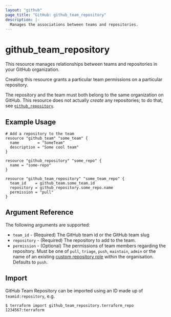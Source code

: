 ```yaml
---
layout: "github"
page_title: "GitHub: github_team_repository"
description: |-
  Manages the associations between teams and repositories.
---
```


# github_team_repository

This resource manages relationships between teams and repositories
in your GitHub organization.

Creating this resource grants a particular team permissions on a
particular repository.

The repository and the team must both belong to the same organization
on GitHub. This resource does not actually *create* any repositories;
to do that, see [`github_repository`](repository.html).

## Example Usage

```hcl
# Add a repository to the team
resource "github_team" "some_team" {
  name        = "SomeTeam"
  description = "Some cool team"
}

resource "github_repository" "some_repo" {
  name = "some-repo"
}

resource "github_team_repository" "some_team_repo" {
  team_id    = github_team.some_team.id
  repository = github_repository.some_repo.name
  permission = "pull"
}
```

## Argument Reference

The following arguments are supported:

* `team_id` - (Required) The GitHub team id or the GitHub team slug
* `repository` - (Required) The repository to add to the team.
* `permission` - (Optional) The permissions of team members regarding the repository.
  Must be one of `pull`, `triage`, `push`, `maintain`, `admin` or the name of an existing [custom repository role](https://docs.github.com/en/enterprise-cloud@latest/organizations/managing-peoples-access-to-your-organization-with-roles/managing-custom-repository-roles-for-an-organization) within the organisation. Defaults to `push`.


## Import

GitHub Team Repository can be imported using an ID made up of `teamid:repository`, e.g.

```
$ terraform import github_team_repository.terraform_repo 1234567:terraform
```
